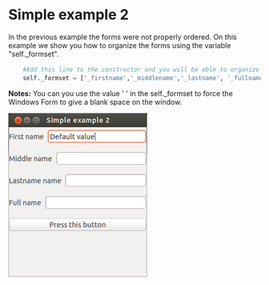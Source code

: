 # Simple example 2

In the previous example the forms were not properly ordered. 
On this example we show you how to organize the forms using the variable "self._formset".
		
```python
	#Add this line to the constructor and you will be able to organize the forms.
	self._formset = ['_firstname','_middlename','_lastname', '_fullname', '_button', ' ']
```



**Notes:**
You can you use the value ' ' in the self._formset to force the Windows Form to give a blank space on the window.




![Simple example 2](screenshot.png?raw=true "Screen")